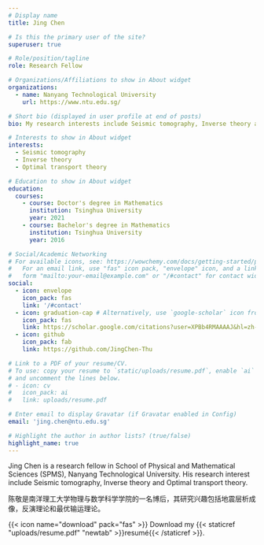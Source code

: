 ```yaml
---
# Display name
title: Jing Chen

# Is this the primary user of the site?
superuser: true

# Role/position/tagline
role: Research Fellow 

# Organizations/Affiliations to show in About widget
organizations:
  - name: Nanyang Technological University
    url: https://www.ntu.edu.sg/

# Short bio (displayed in user profile at end of posts)
bio: My research interests include Seismic tomography, Inverse theory and Optimal transport theory.

# Interests to show in About widget
interests:
  - Seismic tomography
  - Inverse theory
  - Optimal transport theory

# Education to show in About widget
education:
  courses:
    - course: Doctor's degree in Mathematics
      institution: Tsinghua University
      year: 2021
    - course: Bachelor's degree in Mathematics
      institution: Tsinghua University
      year: 2016

# Social/Academic Networking
# For available icons, see: https://wowchemy.com/docs/getting-started/page-builder/#icons
#   For an email link, use "fas" icon pack, "envelope" icon, and a link in the
#   form "mailto:your-email@example.com" or "/#contact" for contact widget.
social:
  - icon: envelope
    icon_pack: fas
    link: '/#contact'
  - icon: graduation-cap # Alternatively, use `google-scholar` icon from `ai` icon pack
    icon_pack: fas
    link: https://scholar.google.com/citations?user=XPBb4RMAAAAJ&hl=zh-CN&oi=sra
  - icon: github
    icon_pack: fab
    link: https://github.com/JingChen-Thu

# Link to a PDF of your resume/CV.
# To use: copy your resume to `static/uploads/resume.pdf`, enable `ai` icons in `params.toml`,
# and uncomment the lines below.
# - icon: cv
#   icon_pack: ai
#   link: uploads/resume.pdf

# Enter email to display Gravatar (if Gravatar enabled in Config)
email: 'jing.chen@ntu.edu.sg'

# Highlight the author in author lists? (true/false)
highlight_name: true
---
```


Jing Chen is a research fellow in School of Physical and Mathematical Sciences (SPMS), Nanyang Technological University. His research interest include Seismic tomography, Inverse theory and Optimal transport theory.

陈敬是南洋理工大学物理与数学科学学院的一名博后，其研究兴趣包括地震层析成像，反演理论和最优输运理论。

{{< icon name="download" pack="fas" >}} Download my {{< staticref "uploads/resume.pdf" "newtab" >}}resumé{{< /staticref >}}.
